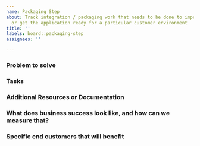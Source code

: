 ```yaml
---
name: Packaging Step
about: Track integration / packaging work that needs to be done to improve reliability
  or get the application ready for a particular customer environment
title: ''
labels: board::packaging-step
assignees: ''

---
```


### Problem to solve
<!-- Describe the problem to solve, ideally in user story format -->

### Tasks
<!-- Outline the tasks that need to be done to accomplish this -->

### Additional Resources or Documentation
<!-- Outline any additional resources that might be useful -->

### What does business success look like, and how can we measure that?
<!-- Define both the success metrics and acceptance criteria. -->

### Specific end customers that will benefit
<!-- Include any customers and context as needed  -->
